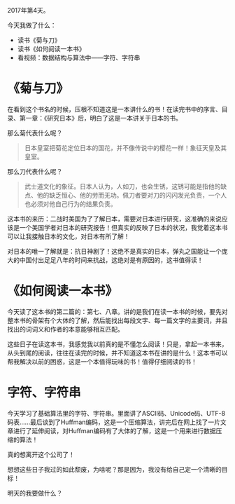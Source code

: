 2017年第4天。

今天我做了什么：

* 读书《菊与刀》
* 读书《如何阅读一本书》
* 看视频：数据结构与算法中——字符、字符串


# 《菊与刀》

在看到这个书名的时候，压根不知道这是一本讲什么的书！在读完书中的序言、目录、第一章：《研究日本》后，明白了这是一本讲关于日本的书。

那么菊代表什么呢？
> 日本皇室把菊花定位日本的国花，并不像传说中的樱花一样！象征天皇及其皇室。

那么刀代表什么呢？
> 武士道文化的象征。日本人认为，人如刀，也会生锈，这锈可能是指他的缺点、他的缺乏恒心、他的劳而无功。佩刀者要对刀的闪闪发光负责，一个人也必须对他自己行为的结果负责。

这本书的来历：二战时美国为了了解日本，需要对日本进行研究，这准确的来说应该是一个美国学者对日本的研究报告！但真实的反映了日本的状况，我觉着这本书可以让我接触日本的文化，对日本有所了解！

对日本的唯一了解就是：抗日神剧了！这绝不是真实的日本，弹丸之国能让一个庞大的中国付出足足八年的时间来抗战，这绝对是有原因的，这书值得读！

# 《如何阅读一本书》

今天读了这本书的第二篇的：第七、八章。讲的是我们在读一本书的时候，要先对整本书的骨架有个大体的了解，然后能找出每段文字、每一篇文字的主要词，并且找出的词词义和作者的本意能够相互匹配。

这些日子在读这本书，我感觉我以前真的是不懂怎么阅读！只是，拿起一本书来，从头到尾的阅读，往往在读完的时候，并不知道这本书在讲的是什么！这本书可以帮我解决以前的困惑，这是一个本值得玩味的书！值得仔细阅读的书！

# 字符、字符串

今天学习了基础算法里的字符、字符串。里面讲了ASCII码、Unicode码、UTF-8码表......最后谈到了Huffman编码，这是一个压缩算法，讲完后在网上找了一片文章进行了延伸阅读，对Huffman编码有了大体的了解，这是一个用来进行数据压缩的算法！

真的想离开这个公司了！

想想这些日子我过的如此颓废，为啥呢？那是因为，我没有给自己定一个清晰的目标！

明天的我要做什么？



